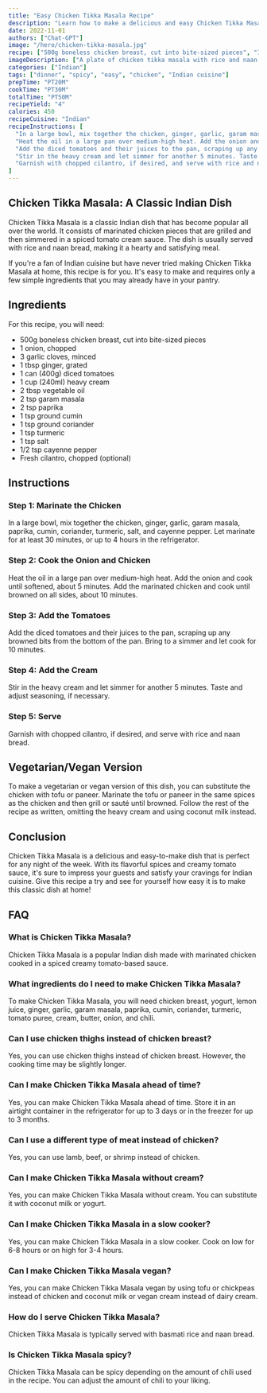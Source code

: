 ```yaml
---
title: "Easy Chicken Tikka Masala Recipe"
description: "Learn how to make a delicious and easy Chicken Tikka Masala recipe in the comfort of your own home. This classic Indian dish is perfect for any night of the week and is sure to impress your guests!"
date: 2022-11-01
authors: ["Chat-GPT"]
image: "/hero/chicken-tikka-masala.jpg"
recipe: ["500g boneless chicken breast, cut into bite-sized pieces", "1 onion, chopped", "3 garlic cloves, minced", "1 tbsp ginger, grated", "1 can (400g) diced tomatoes", "1 cup (240ml) heavy cream", "2 tbsp vegetable oil", "2 tsp garam masala", "2 tsp paprika", "1 tsp ground cumin", "1 tsp ground coriander", "1 tsp turmeric", "1 tsp salt", "1/2 tsp cayenne pepper", "Fresh cilantro, chopped (optional)"]
imageDescription: ["A plate of chicken tikka masala with rice and naan bread"]
categories: ["Indian"]
tags: ["dinner", "spicy", "easy", "chicken", "Indian cuisine"]
prepTime: "PT20M"
cookTime: "PT30M"
totalTime: "PT50M"
recipeYield: "4"
calories: 450
recipeCuisine: "Indian"
recipeInstructions: [
  "In a large bowl, mix together the chicken, ginger, garlic, garam masala, paprika, cumin, coriander, turmeric, salt, and cayenne pepper. Let marinate for at least 30 minutes, or up to 4 hours in the refrigerator.",
  "Heat the oil in a large pan over medium-high heat. Add the onion and cook until softened, about 5 minutes. Add the marinated chicken and cook until browned on all sides, about 10 minutes.",
  "Add the diced tomatoes and their juices to the pan, scraping up any browned bits from the bottom of the pan. Bring to a simmer and let cook for 10 minutes.",
  "Stir in the heavy cream and let simmer for another 5 minutes. Taste and adjust seasoning, if necessary.",
  "Garnish with chopped cilantro, if desired, and serve with rice and naan bread."
]
---
```


## Chicken Tikka Masala: A Classic Indian Dish

Chicken Tikka Masala is a classic Indian dish that has become popular all over the world. It consists of marinated chicken pieces that are grilled and then simmered in a spiced tomato cream sauce. The dish is usually served with rice and naan bread, making it a hearty and satisfying meal.

If you're a fan of Indian cuisine but have never tried making Chicken Tikka Masala at home, this recipe is for you. It's easy to make and requires only a few simple ingredients that you may already have in your pantry.

## Ingredients

For this recipe, you will need:

- 500g boneless chicken breast, cut into bite-sized pieces
- 1 onion, chopped
- 3 garlic cloves, minced
- 1 tbsp ginger, grated
- 1 can (400g) diced tomatoes
- 1 cup (240ml) heavy cream
- 2 tbsp vegetable oil
- 2 tsp garam masala
- 2 tsp paprika
- 1 tsp ground cumin
- 1 tsp ground coriander
- 1 tsp turmeric
- 1 tsp salt
- 1/2 tsp cayenne pepper
- Fresh cilantro, chopped (optional)

## Instructions

### Step 1: Marinate the Chicken

In a large bowl, mix together the chicken, ginger, garlic, garam masala, paprika, cumin, coriander, turmeric, salt, and cayenne pepper. Let marinate for at least 30 minutes, or up to 4 hours in the refrigerator.

### Step 2: Cook the Onion and Chicken

Heat the oil in a large pan over medium-high heat. Add the onion and cook until softened, about 5 minutes. Add the marinated chicken and cook until browned on all sides, about 10 minutes.

### Step 3: Add the Tomatoes

Add the diced tomatoes and their juices to the pan, scraping up any browned bits from the bottom of the pan. Bring to a simmer and let cook for 10 minutes.

### Step 4: Add the Cream

Stir in the heavy cream and let simmer for another 5 minutes. Taste and adjust seasoning, if necessary.

### Step 5: Serve

Garnish with chopped cilantro, if desired, and serve with rice and naan bread.

## Vegetarian/Vegan Version

To make a vegetarian or vegan version of this dish, you can substitute the chicken with tofu or paneer. Marinate the tofu or paneer in the same spices as the chicken and then grill or sauté until browned. Follow the rest of the recipe as written, omitting the heavy cream and using coconut milk instead.

## Conclusion

Chicken Tikka Masala is a delicious and easy-to-make dish that is perfect for any night of the week. With its flavorful spices and creamy tomato sauce, it's sure to impress your guests and satisfy your cravings for Indian cuisine. Give this recipe a try and see for yourself how easy it is to make this classic dish at home!

## FAQ

### What is Chicken Tikka Masala?

Chicken Tikka Masala is a popular Indian dish made with marinated chicken cooked in a spiced creamy tomato-based sauce.

### What ingredients do I need to make Chicken Tikka Masala?

To make Chicken Tikka Masala, you will need chicken breast, yogurt, lemon juice, ginger, garlic, garam masala, paprika, cumin, coriander, turmeric, tomato puree, cream, butter, onion, and chili.

### Can I use chicken thighs instead of chicken breast?

Yes, you can use chicken thighs instead of chicken breast. However, the cooking time may be slightly longer.

### Can I make Chicken Tikka Masala ahead of time?

Yes, you can make Chicken Tikka Masala ahead of time. Store it in an airtight container in the refrigerator for up to 3 days or in the freezer for up to 3 months.

### Can I use a different type of meat instead of chicken?

Yes, you can use lamb, beef, or shrimp instead of chicken.

### Can I make Chicken Tikka Masala without cream?

Yes, you can make Chicken Tikka Masala without cream. You can substitute it with coconut milk or yogurt.

### Can I make Chicken Tikka Masala in a slow cooker?

Yes, you can make Chicken Tikka Masala in a slow cooker. Cook on low for 6-8 hours or on high for 3-4 hours.

### Can I make Chicken Tikka Masala vegan?

Yes, you can make Chicken Tikka Masala vegan by using tofu or chickpeas instead of chicken and coconut milk or vegan cream instead of dairy cream.

### How do I serve Chicken Tikka Masala?

Chicken Tikka Masala is typically served with basmati rice and naan bread.

### Is Chicken Tikka Masala spicy?

Chicken Tikka Masala can be spicy depending on the amount of chili used in the recipe. You can adjust the amount of chili to your liking.